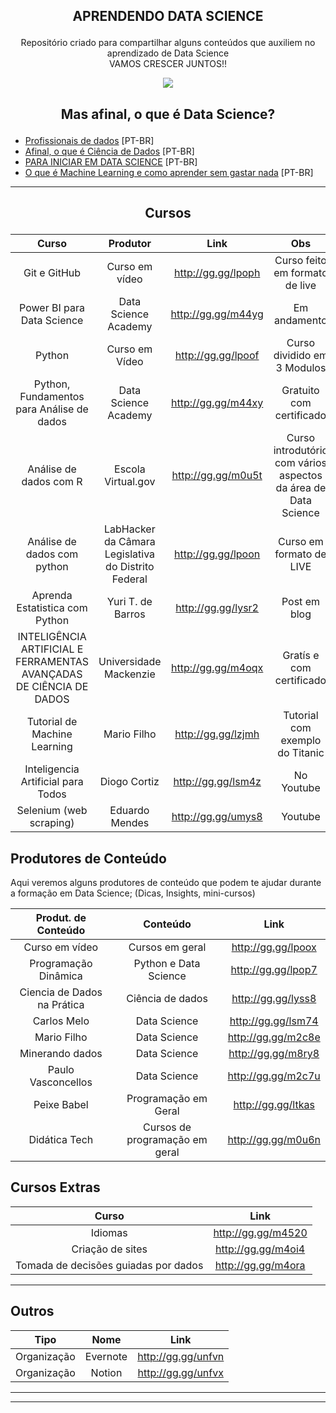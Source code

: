 ## <p align="center">APRENDENDO DATA SCIENCE</p>

<p align="center">
   Repositório criado para compartilhar alguns conteúdos que auxiliem no aprendizado de Data Science
   <br>
   VAMOS CRESCER JUNTOS!!
   
  </p>
 <p align="center">
  <img src="https://pa1.narvii.com/6528/46f16974a996ce82e6ed5a581f9d7e13e544ddc0_00.gif">
    </p>


## <p align="center">Mas afinal, o que é Data Science?</p>
   
   - [Profissionais de dados](https://medium.com/@luis.anderson.sp/10-tipos-de-profissionais-de-dados-de-engenheiros-de-dados-a--big-data-devops-e-analistas-de-94259531270f?ref=datahackers) [PT-BR]
- [Afinal, o que é Ciência de Dados](http://www.abgconsultoria.com.br/blog/afinal-o-que-e-data-science/) [PT-BR]
- [PARA INICIAR EM DATA SCIENCE](http://colaboradados.com.br/blogposts/para-iniciar-em-data-science.html) [PT-BR]
- [O que é Machine Learning e como aprender sem gastar nada](https://paulovasconcellos.com.br/o-que-e-machine-learning-e-como-aprender-sem-gastar-nada-2e612f13102b) [PT-BR]

---

## <p align="center">Cursos</p>

Curso|Produtor|Link|Obs
:---:|:---:|:---:|:---:|
Git e GitHub|Curso em vídeo|http://gg.gg/lpoph|Curso feito em formato de live
Power BI para Data Science| Data Science Academy| http://gg.gg/m44yg | Em andamento
Python|Curso em Vídeo| http://gg.gg/lpoof| Curso dividido em 3 Modulos
Python, Fundamentos para Análise de dados|Data Science Academy| http://gg.gg/m44xy| Gratuito com certificado
Análise de dados com R| Escola Virtual.gov| http://gg.gg/m0u5t| Curso introdutório com vários aspectos da área de Data Science
Análise de dados com python| LabHacker da Câmara Legislativa do Distrito Federal|http://gg.gg/lpoon|Curso em formato de LIVE
Aprenda Estatistica com Python| Yuri T. de Barros| http://gg.gg/lysr2| Post em blog
INTELIGÊNCIA ARTIFICIAL E FERRAMENTAS AVANÇADAS DE CIÊNCIA DE DADOS | Universidade Mackenzie| http://gg.gg/m4oqx | Gratís e com certificado
Tutorial de Machine Learning| Mario Filho|http://gg.gg/lzjmh|Tutorial com exemplo do Titanic
Inteligencia Artificial para Todos|Diogo Cortiz|http://gg.gg/lsm4z| No Youtube
Selenium (web scraping)| Eduardo Mendes| http://gg.gg/umys8| Youtube


## Produtores de Conteúdo
 Aqui veremos alguns produtores de conteúdo que podem te ajudar durante a formação em Data Science; (Dicas, Insights, mini-cursos)

 Produt. de Conteúdo|Conteúdo|Link
 :---:|:---:|:---:|
 Curso em vídeo|Cursos em geral|http://gg.gg/lpoox
 Programação Dinâmica|Python e Data Science|http://gg.gg/lpop7
 Ciencia de Dados na Prática|Ciência de dados|http://gg.gg/lyss8
  Carlos Melo|Data Science|http://gg.gg/lsm74
 Mario Filho|Data Science|http://gg.gg/m2c8e
 Minerando dados|Data Science|http://gg.gg/m8ry8
 Paulo Vasconcellos|Data Science|http://gg.gg/m2c7u
 Peixe Babel|Programação em Geral|http://gg.gg/ltkas
 Didática Tech| Cursos de programação em geral| http://gg.gg/m0u6n
 
 ## Cursos Extras
Curso|Link
:---:|:---:|
Idiomas | http://gg.gg/m4520
Criação de sites| http://gg.gg/m4oi4
Tomada de decisões guiadas por dados|http://gg.gg/m4ora
 ---
 
  ## Outros
Tipo| Nome| Link
:---:|:---:|:---:|
Organização | Evernote|  http://gg.gg/unfvn
Organização | Notion| http://gg.gg/unfvx
 ---


---
